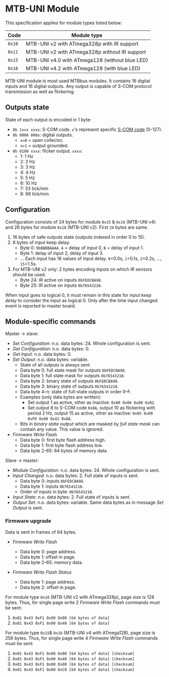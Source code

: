 MTB-UNI Module
==============

This specification applies for module types listed below:

| Code   | Module type                                     |
|--------|-------------------------------------------------|
| `0x10` | MTB-UNI v2 with ATmega328p with IR support      |
| `0x11` | MTB-UNI v2 with ATmega328p without IR support   |
| `0x15` | MTB-UNI v4.0 with ATmega128 (without blue LED)  |
| `0x16` | MTB-UNI v4.2 with ATmega128 (with blue LED)     |

MTB-UNI module is most used MTBbus modules. It contains 16 digital inputs and
16 digital outputs. Any output is capable of S-COM protocol transmission as
well as flickering.

## Outputs state

State of each output is encoded in 1 byte:

* `0b 1xxx xxxx`: S-COM code. `x`'s represent specific [S-COM
  code](https://www.mtb-model.com/elektro/s-com.htm) (0-127).
* `0b 0000 000x`: digital outputs.
   - `x=0` = open collector,
   - `x=1` = output grounded.
* `0b 0100 xxxx`: flicker output. `xxxx`:
   - 1: 1 Hz
   - 2: 2 Hz
   - 3: 3 Hz
   - 4: 4 Hz
   - 5: 5 Hz
   - 6: 10 Hz
   - 7: 33 tick/min
   - 8: 66 tick/min

## Configuration

Configuration consists of 24 bytes for module `0x15` & `0x16` (MTB-UNI v4) and
26 bytes for module `0x10` (MTB-UNI v2). First `24` bytes are same.

1. 16 bytes of safe outputs state (outputs indexed in order 0 to 15).
2. 8 bytes of input keep delay.
   - Byte 0: `0bBBBBAAAA`. `A` = delay of input 0, `B` = delay of input 1.
   - Byte 1: delay of input 2, delay of input 3.
   - ...
   Each input has 16 values of input delay. `0`=0.0s, `1`=0.1s, `2`=0.2s, ...,
   `15`=1.5s.
3. For MTB-UNI v2 only: 2 bytes encoding inputs on which IR sensors should be
   used.
   - Byte 24: IR active on inputs `0bFEDCBA98`.
   - Byte 25: IR active on inputs `0b76543210`.

When input goes to logical 0, it must remain in this state for *input keep
delay* to consider the input as logical 0. Only after the time input changed
event is reported to master board.

## Module-specific commands

Master → slave:

* *Set Configuration*: n.o. data bytes: 24. Whole configuration is sent.
* *Get Configuration*: n.o. data bytes: 0.
* *Get Input*: n.o. data bytes: 0.
* *Set Output*: n.o. data bytes: variable.
  - State of all outputs is always sent.
  - Data byte 0: full state mask for outputs `0bFEDCBA98`.
  - Data byte 1: full state mask for outputs `0b76543210`.
  - Data byte 2: binary state of outputs `0bFEDCBA98`.
  - Data byte 3: binary state of outputs `0b76543210`.
  - Data byte 4–n: state of full-state outputs in order 0–F.
  - Examples (only data bytes are written):
    - Set output 1 as active, other as inactive: `0x00 0x00 0x00 0x02`.
    - Set output 8 to S-COM code `0x0A`, output 10 as flickering with period
      2 Hz, output 15 as active, other as inactive:
      `0x05 0x00 0xF0 0x00 0x42 0x8A`.
  - Bits in *binary state output* which are masked by *full state mask* can
    contain any value. This value is ignored.
* *Firmware Write Flash*
  - Data byte 0: first byte flash address high.
  - Data byte 1: first byte flash address low.
  - Data byte 2–65: 64 bytes of memory data.

Slave → master:

* *Module Configuration*: n.o. data bytes: 24. Whole configuration is sent.
* *Input Changed*: n.o. data bytes: 2. Full state of inputs is sent.
  - Data byte 0: inputs `0bFEDCBA98`.
  - Data byte 1: inputs `0b76543210`.
  - Order of inputs in byte: `0b76543210`.
* *Input State*: n.o. data bytes: 2. Full state of inputs is sent.
* *Output Set*: n.o. data bytes: variable. Same data bytes as in message *Set
  Output* is sent.

### Firmware upgrade

Data is sent in frames of 64 bytes.

* *Firmware Write Flash*
  - Data byte 0: page address.
  - Data byte 1: offset in page.
  - Data byte 2–65: memory data.

* *Firmware Write Flash Status*
  - Data byte 1: page address.
  - Data byte 2: offset in page.

For module type `0x10` (MTB-UNI v2 with ATmega328p), page size is 128 bytes.
Thus, for single page write 2 *Firmware Write Flash* commands must be sent:

 1. `0x01 0x43 0xF1 0x00 0x00 [64 bytes of data]`
 2. `0x01 0x43 0xF1 0x00 0x40 [64 bytes of data]`

For module type `0x15`& `0x16` (MTB-UNI v4 with ATmega128), page size is 256
bytes. Thus, for single page write 4 *Firmware Write Flash* commands must be
sent:

 1. `0x01 0x43 0xF1 0x00 0x00 [64 bytes of data] [checksum]`
 2. `0x01 0x43 0xF1 0x00 0x40 [64 bytes of data] [checksum]`
 3. `0x01 0x43 0xF1 0x00 0x80 [64 bytes of data] [checksum]`
 4. `0x01 0x43 0xF1 0x00 0xC0 [64 bytes of data] [checksum]`

